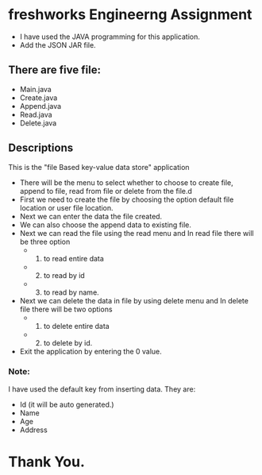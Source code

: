 # freshworks Engineerng Assignment
* I have used the JAVA programming for this application.
* Add the JSON JAR file.
## There are five file:
* Main.java
* Create.java
* Append.java
* Read.java
* Delete.java
## Descriptions
This is the "file Based key-value data store" application
* There will be the menu to select whether to choose to create file, append to file, read from file or delete from the file.d
* First we need to create the file by choosing the option default file location or user file location.
* Next we can enter the data the file created.
* We can also choose the append data to existing file.
* Next we can read the file using the read menu and In read file there will be three option 
    * 1) to read entire data 
    * 2) to read by id 
    * 3) to read by name.
* Next we can delete the data in file by using delete menu and In delete file there will be two options 
    * 1) to delete entire data 
    * 2) to delete by id.
* Exit the application by entering the 0 value.
### Note:
I have used the default key from inserting data. They are:
* Id (it will be auto generated.)
* Name
* Age
* Address
# Thank You.
